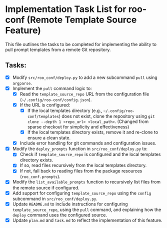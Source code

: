 # Implementation Task List for roo-conf (Remote Template Source Feature)

This file outlines the tasks to be completed for implementing the ability to pull prompt templates from a remote Git repository.

## Tasks:

- [x] Modify `src/roo_conf/deploy.py` to add a new subcommand `pull` using `argparse`.
- [x] Implement the `pull` command logic to:
    - [x] Read the `template_source_repo` URL from the configuration file (`~/.config/roo-conf/config.json`).
    - [x] If the URL is configured:
        - [x] If the local templates directory (e.g., `~/.config/roo-conf/templates`) does not exist, clone the repository using `git clone --depth 1 <repo_url> <local_path>`. (Changed from sparse checkout for simplicity and effectiveness)
        - [x] If the local templates directory exists, remove it and re-clone to ensure a clean state.
    - [x] Include error handling for git commands and configuration issues.
- [x] Modify the `deploy_prompts` function in `src/roo_conf/deploy.py` to:
    - [x] Check if `template_source_repo` is configured and the local templates directory exists.
    - [x] If so, read files recursively from the local templates directory.
    - [x] If not, fall back to reading files from the package resources (`roo_conf.prompts`).
- [x] Modify the `list_available_prompts` function to recursively list files from the remote source if configured.
- [x] Add support for configuring `template_source_repo` using the `config` subcommand in `src/roo_conf/deploy.py`.
- [x] Update `README.md` to include instructions for configuring `template_source_repo`, using the `pull` command, and explaining how the `deploy` command uses the configured source.
- [x] Update `plan.md` and `task.md` to reflect the implementation of this feature.